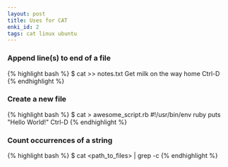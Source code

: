 ```yaml
---
layout: post
title: Uses for CAT
enki_id: 2
tags: cat linux ubuntu
---
```


### Append line(s) to end of a file

{% highlight bash %}
$ cat >> notes.txt
Get milk on the way home
Ctrl-D
{% endhighlight %}

### Create a new file

{% highlight bash %}
$ cat > awesome_script.rb
#!/usr/bin/env ruby
puts "Hello World!"
Ctrl-D
{% endhighlight %}

### Count occurrences of a string

{% highlight bash %}
$ cat <path_to_files> | grep -c <string>
{% endhighlight %}
